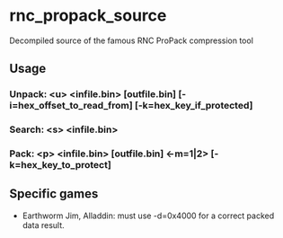 # rnc_propack_source
Decompiled source of the famous RNC ProPack compression tool

## Usage
### Unpack: \<u\> <infile.bin> [outfile.bin] [-i=hex_offset_to_read_from] [-k=hex_key_if_protected]
### Search: \<s\> <infile.bin>
### Pack: \<p\> <infile.bin> [outfile.bin] <-m=1|2> [-k=hex_key_to_protect]

## Specific games
-  Earthworm Jim, Alladdin: must use -d=0x4000 for a correct packed data result.

